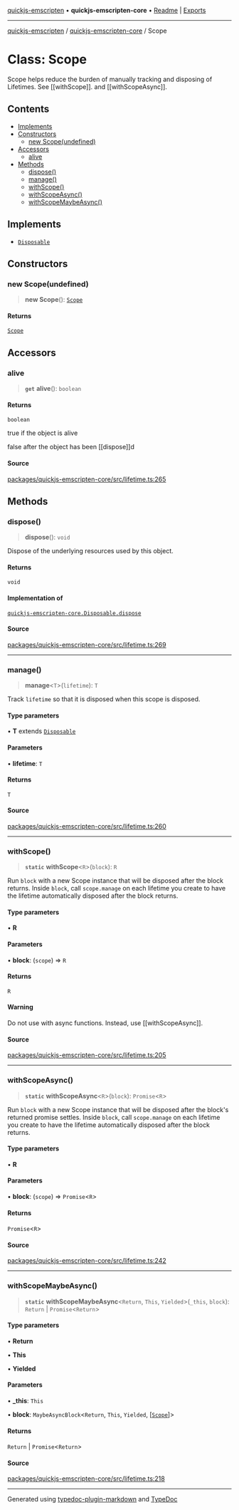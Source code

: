 [quickjs-emscripten](../../packages.md) • **quickjs-emscripten-core** • [Readme](../index.md) \| [Exports](../exports.md)

***

[quickjs-emscripten](../../packages.md) / [quickjs-emscripten-core](../exports.md) / Scope

# Class: Scope

Scope helps reduce the burden of manually tracking and disposing of
Lifetimes. See [[withScope]]. and [[withScopeAsync]].

## Contents

- [Implements](Scope.md#implements)
- [Constructors](Scope.md#constructors)
  - [new Scope(undefined)](Scope.md#new-scopeundefined)
- [Accessors](Scope.md#accessors)
  - [alive](Scope.md#alive)
- [Methods](Scope.md#methods)
  - [dispose()](Scope.md#dispose)
  - [manage()](Scope.md#manage)
  - [withScope()](Scope.md#withscope)
  - [withScopeAsync()](Scope.md#withscopeasync)
  - [withScopeMaybeAsync()](Scope.md#withscopemaybeasync)

## Implements

- [`Disposable`](../interfaces/Disposable.md)

## Constructors

### new Scope(undefined)

> **new Scope**(): [`Scope`](Scope.md)

#### Returns

[`Scope`](Scope.md)

## Accessors

### alive

> **`get`** **alive**(): `boolean`

#### Returns

`boolean`

true if the object is alive

false after the object has been [[dispose]]d

#### Source

[packages/quickjs-emscripten-core/src/lifetime.ts:265](https://github.com/justjake/quickjs-emscripten/blob/main/packages/quickjs-emscripten-core/src/lifetime.ts#L265)

## Methods

### dispose()

> **dispose**(): `void`

Dispose of the underlying resources used by this object.

#### Returns

`void`

#### Implementation of

[`quickjs-emscripten-core.Disposable.dispose`](../interfaces/Disposable.md#dispose)

#### Source

[packages/quickjs-emscripten-core/src/lifetime.ts:269](https://github.com/justjake/quickjs-emscripten/blob/main/packages/quickjs-emscripten-core/src/lifetime.ts#L269)

***

### manage()

> **manage**\<`T`\>(`lifetime`): `T`

Track `lifetime` so that it is disposed when this scope is disposed.

#### Type parameters

• **T** extends [`Disposable`](../interfaces/Disposable.md)

#### Parameters

• **lifetime**: `T`

#### Returns

`T`

#### Source

[packages/quickjs-emscripten-core/src/lifetime.ts:260](https://github.com/justjake/quickjs-emscripten/blob/main/packages/quickjs-emscripten-core/src/lifetime.ts#L260)

***

### withScope()

> **`static`** **withScope**\<`R`\>(`block`): `R`

Run `block` with a new Scope instance that will be disposed after the block returns.
Inside `block`, call `scope.manage` on each lifetime you create to have the lifetime
automatically disposed after the block returns.

#### Type parameters

• **R**

#### Parameters

• **block**: (`scope`) => `R`

#### Returns

`R`

#### Warning

Do not use with async functions. Instead, use [[withScopeAsync]].

#### Source

[packages/quickjs-emscripten-core/src/lifetime.ts:205](https://github.com/justjake/quickjs-emscripten/blob/main/packages/quickjs-emscripten-core/src/lifetime.ts#L205)

***

### withScopeAsync()

> **`static`** **withScopeAsync**\<`R`\>(`block`): `Promise`\<`R`\>

Run `block` with a new Scope instance that will be disposed after the
block's returned promise settles. Inside `block`, call `scope.manage` on each
lifetime you create to have the lifetime automatically disposed after the
block returns.

#### Type parameters

• **R**

#### Parameters

• **block**: (`scope`) => `Promise`\<`R`\>

#### Returns

`Promise`\<`R`\>

#### Source

[packages/quickjs-emscripten-core/src/lifetime.ts:242](https://github.com/justjake/quickjs-emscripten/blob/main/packages/quickjs-emscripten-core/src/lifetime.ts#L242)

***

### withScopeMaybeAsync()

> **`static`** **withScopeMaybeAsync**\<`Return`, `This`, `Yielded`\>(`_this`, `block`): `Return` \| `Promise`\<`Return`\>

#### Type parameters

• **Return**

• **This**

• **Yielded**

#### Parameters

• **\_this**: `This`

• **block**: `MaybeAsyncBlock`\<`Return`, `This`, `Yielded`, [[`Scope`](Scope.md)]\>

#### Returns

`Return` \| `Promise`\<`Return`\>

#### Source

[packages/quickjs-emscripten-core/src/lifetime.ts:218](https://github.com/justjake/quickjs-emscripten/blob/main/packages/quickjs-emscripten-core/src/lifetime.ts#L218)

***

Generated using [typedoc-plugin-markdown](https://www.npmjs.com/package/typedoc-plugin-markdown) and [TypeDoc](https://typedoc.org/)
